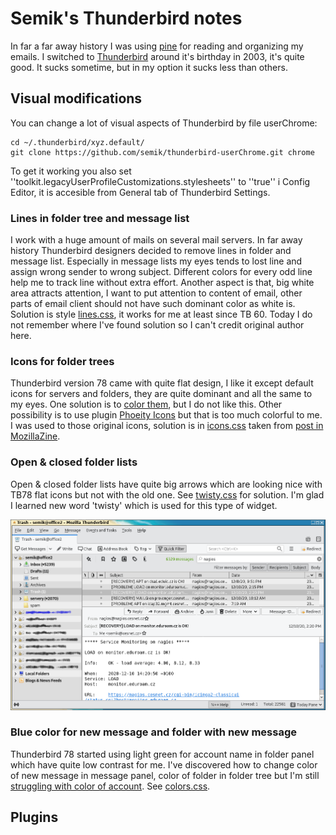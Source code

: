 # Semik's Thunderbird notes

In far a far away history I was using [pine](https://en.wikipedia.org/wiki/Pine_(email_client)) for reading and organizing my emails. I switched to [Thunderbird](https://en.wikipedia.org/wiki/Mozilla_Thunderbird) around it's birthday in 2003, it's quite good. It sucks sometime, but in my option it sucks less than others.

## Visual modifications

You can change a lot of visual aspects of Thunderbird by file userChrome:

```
cd ~/.thunderbird/xyz.default/
git clone https://github.com/semik/thunderbird-userChrome.git chrome
```
To get it working you also set ''toolkit.legacyUserProfileCustomizations.stylesheets'' to ''true'' i Config Editor, it is accesible from General tab of Thunderbird Settings.

### Lines in folder tree and message list

I work with a huge amount of mails on several mail servers. In far away history Thunderbird designers decided to remove lines in folder and message list. Especially in message lists my eyes tends to lost line and assign wrong sender to wrong subject. Different colors for every odd line help me to track line without extra effort. Another aspect is that, big white area attracts attention, I want to put attention to content of email, other parts of email client should not have such dominant color as white is. Solution is style [lines.css](https://github.com/semik/thunderbird-userChrome/blob/master/lines.css), it works for me at least since TB 60. Today I do not remember where I've found solution so I can't credit original author here.

### Icons for folder trees

Thunderbird version 78 came with quite flat design, I like it except default icons for servers and folders, they are quite dominant and all the same to my eyes. One solution is to [color them](https://support.mozilla.org/en-US/kb/new-thunderbird-78#w_customize-the-colors-of-mail-folder-icons), but I do not like this. Other possibility is to use plugin [Phoeity Icons](https://addons.thunderbird.net/en-US/thunderbird/addon/phoenity-icons/?src=dp-dl-othersby) but that is too much colorful to me. I was used to those original icons, solution is in [icons.css](https://github.com/semik/thunderbird-userChrome/blob/master/icons.css) taken from  [post in MozillaZine](http://forums.mozillazine.org/viewtopic.php?f=30&t=3064381&p=14873377#).

### Open & closed folder lists

Open & closed folder lists have quite big arrows which are looking nice with TB78 flat icons but not with the old one. See [twisty.css](https://github.com/semik/thunderbird-userChrome/blob/master/twisty.css) for solution. I'm glad I learned new word 'twisty' which is used for this type of widget.

![My TB](https://github.com/semik/thunderbird-userChrome/blob/master/example.thunderbird.png)

### Blue color for new message and folder with new message

Thunderbird 78 started using light green for account name in folder panel which have quite low contrast for me. I've discovered how to change color of new message in message panel, color of folder in folder tree but I'm still [struggling with color of account](https://support.mozilla.org/cs/questions/1319249). See [colors.css](colors.css).


## Plugins
